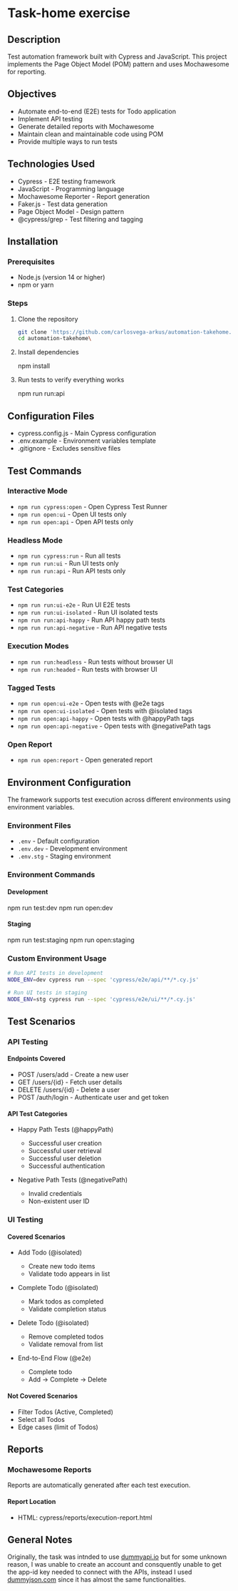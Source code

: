 
# Task-home exercise

## Description

Test automation framework built with Cypress and JavaScript. This project implements the Page Object Model (POM) pattern and uses Mochawesome for reporting.

## Objectives

- Automate end-to-end (E2E) tests for Todo application
- Implement API testing
- Generate detailed reports with Mochawesome
- Maintain clean and maintainable code using POM
- Provide multiple ways to run tests

## Technologies Used

- Cypress - E2E testing framework
- JavaScript - Programming language
- Mochawesome Reporter - Report generation
- Faker.js - Test data generation
- Page Object Model - Design pattern
- @cypress/grep - Test filtering and tagging
  
## Installation

### Prerequisites

- Node.js (version 14 or higher)
- npm or yarn

### Steps

1. Clone the repository

    ```bash
    git clone 'https://github.com/carlosvega-arkus/automation-takehome.git'
    cd automation-takehome\
    ```

2. Install dependencies

    npm install

3. Run tests to verify everything works

    npm run run:api

## Configuration Files

- cypress.config.js - Main Cypress configuration
- .env.example - Environment variables template
- .gitignore - Excludes sensitive files

## Test Commands

### Interactive Mode

- `npm run cypress:open` - Open Cypress Test Runner
- `npm run open:ui` - Open UI tests only
- `npm run open:api` - Open API tests only

### Headless Mode

- `npm run cypress:run` - Run all tests
- `npm run run:ui` - Run UI tests only
- `npm run run:api` - Run API tests only

### Test Categories

- `npm run run:ui-e2e` - Run UI E2E tests
- `npm run run:ui-isolated` - Run UI isolated tests
- `npm run run:api-happy` - Run API happy path tests
- `npm run run:api-negative` - Run API negative tests

### Execution Modes

- `npm run run:headless` - Run tests without browser UI
- `npm run run:headed` - Run tests with browser UI

### Tagged Tests

- `npm run open:ui-e2e` - Open tests with @e2e tags
- `npm run open:ui-isolated` - Open tests with @isolated tags
- `npm run open:api-happy` - Open tests with @happyPath tags
- `npm run open:api-negative` - Open tests with @negativePath tags

### Open Report

- `npm run open:report` - Open generated report

## Environment Configuration

The framework supports test execution across different environments using environment variables.

### Environment Files

- `.env` - Default configuration
- `.env.dev` - Development environment
- `.env.stg` - Staging environment

### Environment Commands

#### Development

npm run test:dev
npm run open:dev

#### Staging

npm run test:staging
npm run open:staging

### Custom Environment Usage

```bash
# Run API tests in development
NODE_ENV=dev cypress run --spec 'cypress/e2e/api/**/*.cy.js'

# Run UI tests in staging
NODE_ENV=stg cypress run --spec 'cypress/e2e/ui/**/*.cy.js'
```

## Test Scenarios

### API Testing

#### Endpoints Covered

- POST /users/add - Create a new user
- GET /users/{id} - Fetch user details
- DELETE /users/{id} - Delete a user
- POST /auth/login - Authenticate user and get token

#### API Test Categories

- Happy Path Tests (@happyPath)
  - Successful user creation
  - Successful user retrieval
  - Successful user deletion
  - Successful authentication

- Negative Path Tests (@negativePath)
  - Invalid credentials
  - Non-existent user ID

### UI Testing

#### Covered Scenarios

- Add Todo (@isolated)
  - Create new todo items
  - Validate todo appears in list

- Complete Todo (@isolated)
  - Mark todos as completed
  - Validate completion status

- Delete Todo (@isolated)
  - Remove completed todos
  - Validate removal from list

- End-to-End Flow (@e2e)
  - Complete todo
  - Add → Complete → Delete

#### Not Covered Scenarios

- Filter Todos (Active, Completed)
- Select all Todos
- Edge cases (limit of Todos)

## Reports

### Mochawesome Reports

Reports are automatically generated after each test execution.

#### Report Location

- HTML: cypress/reports/execution-report.html

## General Notes

Originally, the task was intnded to use [dummyapi.io](https://dummyapi.io/docs) but for some unknown reason, I was unable to create an account and consquently unable to get the app-id key needed to connect with the APIs, instead I used [dummyjson.com](https://dummyjson.com) since it has almost the same functionalities.
